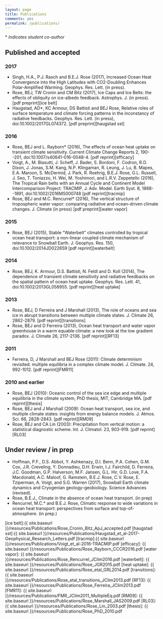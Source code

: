 ```yaml
---
layout: page
title: Publications
comments: yes
permalink: /publications/
---
```


\* *indicates student co-author*

## Published and accepted

### 2017
- Singh, H.A., P.J. Rasch and B.E.J. Rose (2017), Increased Ocean Heat Convergence into the High Latitudes with CO2-Doubling Enhances Polar-Amplified Warming. Geophys. Res. Lett. (in press).
- Rose, BEJ, TW Cronin and CM Bitz (2017), Ice Caps and Ice Belts: the effects of obliquity on ice-albedo feedback. Astrophys. J. (in press). [pdf preprint][ice belt]
- Haugstad, AD*, KC Armour, DS Battisti and BEJ Rose, Relative roles of surface temperature and climate forcing patterns in the inconstancy of radiative feedbacks. Geophys. Res. Lett. (in press), doi:10.1002/2017GL074372. [pdf preprint][haugstad sst]

### 2016

- Rose, BEJ and L. Rayborn* (2016), The effects of ocean heat uptake on transient climate sensitivity. Current Climate Change Reports 2, 190--201, doi:10.1007/s40641-016-0048-4. [pdf reprint][efficacy]
- Voigt, A., M. Biasutti, J. Scheff, J. Bader, S. Bordoni, F. Codron, R.D. Dixon, J. Jonas, S.M. Kang, N.P. Klingaman, R. Leung, J. Lu, B. Mapes, E.A. Maroon, S. McDermid, J. Park, R. Roehrig, B.E.J. Rose, G.L. Russell, J. Seo, T. Toniazzo, H. Wei, M. Yoshimori, and L.R.V. Zeppetello (2016), The Tropical Rain belts with an Annual Cycle and Continent Model Intercomparison Project: TRACMIP. J. Adv. Model. Earth Syst. 8, 1868--1891, doi:10.1002/2016MS000748 [pdf reprint][tracmip]
- Rose, BEJ and M.C. Rencurrel* (2016), The vertical structure of tropospheric water vapor: comparing radiative and ocean-driven climate changes. J. Climate (in press) [pdf preprint][water vapor]

### 2015

- Rose, BEJ (2015), Stable "Waterbelt" climates controlled by tropical ocean heat transport: a non-linear coupled climate mechanism of relevance to Snowball Earth. J. Geophys. Res. 150, doi:10.1002/2014JD022659 [pdf reprint][waterbelt]

### 2014

- Rose, BEJ, K. Armour, D.S. Battisti, N. Feldl and D. Koll (2014), The dependence of transient climate sensitivity and radiative feedbacks on the spatial pattern of ocean heat uptake. Geophys. Res. Lett. 41, doi:10.1002/2013GL058955. [pdf reprint][heat uptake]

### 2013

- Rose, BEJ, D Ferreira and J Marshall (2013), The role of oceans and sea ice in abrupt transitions between multiple climate states.  J. Climate 26, 2862-2879. [pdf reprint][transitions]
- Rose, BEJ and D Ferreira (2013), Ocean heat transport and water vapor greenhouse in a warm equable climate: a new look at the low gradient paradox.  J. Climate 26, 2117-2136. [pdf reprint][RF13]

### 2011

- Ferreira, D, J Marshall and BEJ Rose (2011): Climate determinism revisited: multiple equilibria in a complex climate model.  J. Climate. 24, 992-1012. [pdf reprint][FMR11]

### 2010 and earlier

- Rose, BEJ (2010): Oceanic control of the sea ice edge and multiple equilibria in the climate system, PhD thesis, MIT, Cambridge MA. [pdf reprint][thesis]
- Rose, BEJ and J Marshall (2009): Ocean heat transport, sea ice, and multiple climate states: insights from energy balance models.  J. Atmos. Sci. 66, 2828-2843. [pdf reprint][RM09]
- Rose, BEJ and CA Lin (2003): Precipitation from vertical motion: a statistical diagnostic scheme.  Int. J. Climatol. 23, 903-919. [pdf reprint][RL03]

## Under review / in prep

- Hoffman, P.F., D.S. Abbot, Y. Ashkenazy, D.I. Benn, P.A. Cohen, G.M. Cox, J.R. Creveling, Y. Donnadieu, D.H. Erwin, I.J. Fairchild, D. Ferreira, J.C. Goodman, G.P. Halverson, M.F. Jansen, G.L. Hir, G.D. Love, F.A. Macdonald, A.C. Maloof, G. Ramstein, B.E.J. Rose, C.V. Rose, E. Tziperman, A. Voigt, and S.G. Warren (2017), Snowball Earth climate dynamics and Cryogenian geology–geobiology. Science Advances (revised).
- Rose, B.E.J., Climate in the absence of ocean heat transport. (in prep)
- Rencurrel, M.C.* and B.E.J. Rose, Climatic response to wide variations in ocean heat transport: perspectives from surface and top-of-atmosphere. (in prep.)


[ice belt]:{{ site.baseurl }}/resources/Publications/Rose_Cronin_Bitz_ApJ_accepted.pdf
[haugstad sst]:{{ site.baseurl }}/resources/Publications/Haugstad_et_al-2017-Geophysical_Research_Letters.pdf
[tracmip]:{{ site.baseurl }}/resources/Publications/Voigt_et_al-2016-TRACMIP.pdf
[efficacy]: {{ site.baseurl }}/resources/Publications/Rose_Rayborn_CCCR2016.pdf
[water vapor]: {{ site.baseurl }}/resources/Publications/Rose_Rencurrel_JClim2016.pdf
[waterbelt]: {{ site.baseurl }}/resources/Publications/Rose_JGR2015.pdf
[heat uptake]: {{ site.baseurl }}/resources/Publications/Rose_etal_GRL2014.pdf
[transitions]: {{ site.baseurl }}/resources/Publications/Rose_etal_transitions_JClim2013.pdf
[RF13]: {{ site.baseurl }}/resources/Publications/Rose_Ferreira_JClim2013.pdf
[FMR11]: {{ site.baseurl }}/resources/Publications/FMR_JClim2011_MultipleEq.pdf
[RM09]: {{ site.baseurl }}/resources/Publications/Rose_Marshall_JAS2009.pdf
[RL03]: {{ site.baseurl }}/resources/Publications/Rose_Lin_2003.pdf
[thesis]: {{ site.baseurl }}/resources/Publications/Rose_PhD_2010.pdf
